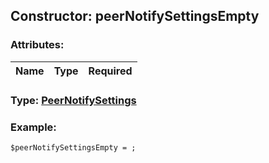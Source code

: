 ## Constructor: peerNotifySettingsEmpty  

### Attributes:

| Name     |    Type       | Required |
|----------|:-------------:|---------:|


### Type: [PeerNotifySettings](../types/PeerNotifySettings.md)

### Example:


```
$peerNotifySettingsEmpty = ;
```